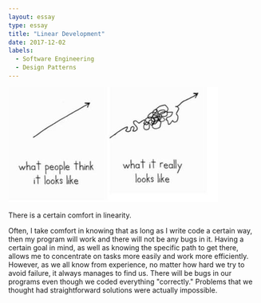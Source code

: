 ```yaml
---
layout: essay
type: essay
title: "Linear Development"
date: 2017-12-02
labels:
  - Software Engineering
  - Design Patterns
---
```


<img class="ui right floated medium image" src="../images/non-linear.jpeg">

There is a certain comfort in linearity.

Often, I take comfort in knowing that as long as I write code a certain way, then my program will work and there will not be any bugs in it. Having a certain goal in mind, as well as knowing the specific path to get there, allows me to concentrate on tasks more easily and work more efficiently. However, as we all know from experience, no matter how hard we try to avoid failure, it always manages to find us. There will be bugs in our programs even though we coded everything "correctly." Problems that we thought had straightforward solutions were actually impossible.
